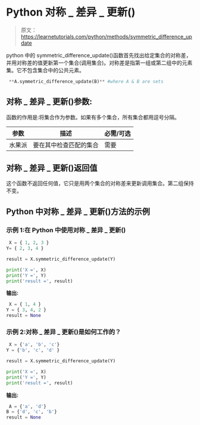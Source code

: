 # Python 对称 _ 差异 _ 更新()

> 原文：<https://learnetutorials.com/python/methods/symmetric_difference_update>

python 中的 symmetric_difference_update()函数首先找出给定集合的对称差，并用对称差的值更新第一个集合(调用集合)。对称差是指第一组或第二组中的元素集。它不包含集合中的公共元素。

```py
 **A.symmetric_difference_update(B)** #where A & B are sets 

```

## 对称 _ 差异 _ 更新()参数:

函数的作用是:将集合作为参数。如果有多个集合，所有集合都用逗号分隔。

| 参数 | 描述 | 必需/可选 |
| --- | --- | --- |
| 水果派 | 要在其中检查匹配的集合 | 需要 |

## 对称 _ 差异 _ 更新()返回值

这个函数不返回任何值，它只是用两个集合的对称差来更新调用集合。第二组保持不变。

## Python 中对称 _ 差异 _ 更新()方法的示例

### 示例 1:在 Python 中使用对称 _ 差异 _ 更新()

```py
 X = { 1, 2, 3 }
Y= { 2, 3, 4 }

result = X.symmetric_difference_update(Y)

print('X =', X)
print('Y =', Y)
print('result =', result) 

```

**输出:**

```py
 X = { 1, 4 }
Y = { 3, 4, 2 }
result = None 
```

### 示例 2:对称 _ 差异 _ 更新()是如何工作的？

```py
 X = {'a', 'b', 'c'}
Y = {'b', 'c', 'd' }

result = X.symmetric_difference_update(Y)

print('X =', X)
print('Y =', Y)
print('result =', result) 

```

**输出:**

```py
 A = {'a', 'd'}
B = {'d', 'c', 'b'}
result = None 
```